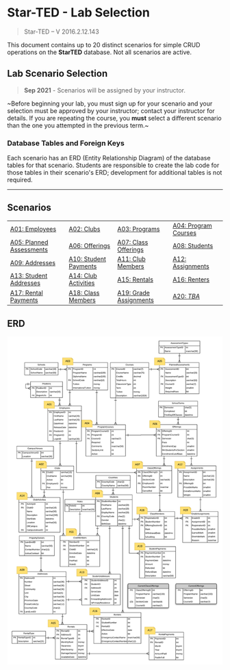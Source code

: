 # Star-TED - Lab Selection

> Star-TED – V 2016.2.12.143

This document contains up to 20 distinct scenarios for simple CRUD operations on the **StarTED** database. Not all scenarios are active.

## Lab Scenario Selection

> **Sep 2021** - Scenarios will be assigned by your instructor.

~Before beginning your lab, you must sign up for your scenario and your selection must be approved by your instructor; contact your instructor for details. If you are repeating the course, you **must** select a different scenario than the one you attempted in the previous term.~

### Database Tables and Foreign Keys

Each scenario has an ERD (Entity Relationship Diagram) of the database tables for that scenario. Students are responsible to create the lab code for those tables in their scenario's ERD; development for additional tables is not required.

----

## Scenarios

|                                    |                                 |                                  |                                 |
| ---------------------------------- | ------------------------------- | -------------------------------- | ------------------------------- |
| [A01: Employees](A01.md)           | [A02: Clubs](A02.md)            | [A03: Programs](A03.md)          | [A04: Program Courses](A04.md)  |
| [A05: Planned Assessments](A05.md) | [A06: Offerings](A06.md)        | [A07: Class Offerings](A07.md)   | [A08: Students](A08.md)         |
| [A09: Addresses](A09.md)           | [A10: Student Payments](A10.md) | [A11: Club Members](A11.md)      | [A12: Assignments](A12.md)      |
| [A13: Student Addresses](A13.md)   | [A14: Club Activities](A14.md)  | [A15: Rentals](A15.md)           | [A16: Renters](A16.md)          |
| [A17: Rental Payments](A17.md)     | [A18: Class Members](A18.md)    | [A19: Grade Assignments](A19.md) | [A20: *TBA*](#)                 |

## ERD

![ERD](./ALL.png)
